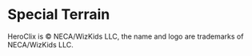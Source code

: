 # Special Terrain

HeroClix is © NECA/WizKids LLC, the name and logo are trademarks of NECA/WizKids LLC.
